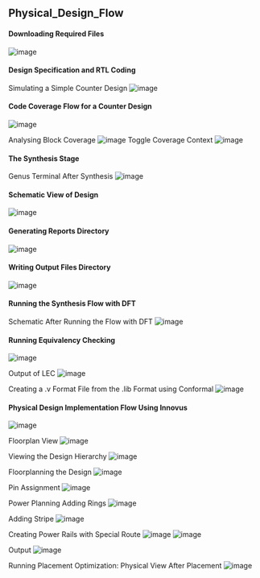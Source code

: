 ## Physical_Design_Flow

#### Downloading Required Files
![image](https://github.com/srsapireddy/Physical_Design_Flow/assets/32967087/ea277448-4fc9-4a73-837c-3aa9ec8b09a3)

#### Design Specification and RTL Coding
Simulating a Simple Counter Design
![image](https://github.com/srsapireddy/Physical_Design_Flow/assets/32967087/6fea9e3f-5b20-435b-b9e1-58377b8bdcc2)

#### Code Coverage Flow for a Counter Design
![image](https://github.com/srsapireddy/Physical_Design_Flow/assets/32967087/9159680b-63de-4fe2-9e8c-1e7e5ea0be46)

Analysing Block Coverage
![image](https://github.com/srsapireddy/Physical_Design_Flow/assets/32967087/0bdbdaae-9f30-4349-915e-61b03f30d8f6)
Toggle Coverage Context
![image](https://github.com/srsapireddy/Physical_Design_Flow/assets/32967087/faabc029-2ea9-4425-943c-e8713d96ae18)

#### The Synthesis Stage
Genus Terminal After Synthesis
![image](https://github.com/srsapireddy/Physical_Design_Flow/assets/32967087/b75b39ba-0450-48ba-b641-daabb88dfae1)

#### Schematic View of Design
![image](https://github.com/srsapireddy/Physical_Design_Flow/assets/32967087/f94ca29f-af1c-4fcf-a05f-6758936a0733)

#### Generating Reports Directory
![image](https://github.com/srsapireddy/Physical_Design_Flow/assets/32967087/ef514686-5084-4a15-8dc3-4d74bf216fe8)

#### Writing Output Files Directory
![image](https://github.com/srsapireddy/Physical_Design_Flow/assets/32967087/5b9802d4-d2a9-4e2e-af6b-3da20a9e386e)

#### Running the Synthesis Flow with DFT
Schematic After Running the Flow with DFT
![image](https://github.com/srsapireddy/Physical_Design_Flow/assets/32967087/2adcf541-bb51-462f-b1c9-ced378821030)


#### Running Equivalency Checking
![image](https://github.com/srsapireddy/Physical_Design_Flow/assets/32967087/6a0c6433-89e7-42b1-a1e5-b1186db00501)

Output of LEC
![image](https://github.com/srsapireddy/Physical_Design_Flow/assets/32967087/94f43831-392e-469b-be56-e93e74474a83)

Creating a .v Format File from the .lib Format using Conformal
![image](https://github.com/srsapireddy/Physical_Design_Flow/assets/32967087/755d1c10-8119-4d58-8a35-056d97bd3d5b)

#### Physical Design Implementation Flow Using Innovus
![image](https://github.com/srsapireddy/Physical_Design_Flow_Cadence_Tools/assets/32967087/5f6d5004-c6bf-40a6-bd61-23690215cf18)

Floorplan View
![image](https://github.com/srsapireddy/Physical_Design_Flow_Cadence_Tools/assets/32967087/a770a148-7a90-42ed-a11c-fa8be4bca3f2)

Viewing the Design Hierarchy
![image](https://github.com/srsapireddy/Physical_Design_Flow_Cadence_Tools/assets/32967087/6e7430f2-90f4-4ef0-b4da-159efb865039)

Floorplanning the Design
![image](https://github.com/srsapireddy/Physical_Design_Flow_Cadence_Tools/assets/32967087/ad2ab29c-eea6-4845-ac4d-8ca84d7129e1)

Pin Assignment
![image](https://github.com/srsapireddy/Physical_Design_Flow_Cadence_Tools/assets/32967087/02e4bcbc-833d-4209-8f87-a6b1ddd80e43)

Power Planning
Adding Rings
![image](https://github.com/srsapireddy/Physical_Design_Flow_Cadence_Tools/assets/32967087/e632aad7-1f70-4541-9525-3e9f1ecad600)

Adding Stripe
![image](https://github.com/srsapireddy/Physical_Design_Flow_Cadence_Tools/assets/32967087/aa307252-92a8-4598-af44-168c2fad923a)

Creating Power Rails with Special Route
![image](https://github.com/srsapireddy/Physical_Design_Flow_Cadence_Tools/assets/32967087/4934e74e-6c7d-40c5-8f23-124aaee2d5d5)
![image](https://github.com/srsapireddy/Physical_Design_Flow_Cadence_Tools/assets/32967087/f3731501-1771-494f-a5c5-34ca4bd72c46)

Output
![image](https://github.com/srsapireddy/Physical_Design_Flow_Cadence_Tools/assets/32967087/6bf513f7-3670-42fc-b87d-c6e68947eae1)

Running Placement Optimization: Physical View After Placement
![image](https://github.com/srsapireddy/Physical_Design_Flow_Cadence_Tools/assets/32967087/6413f594-62dc-4aba-b6e0-13766d8b980f)



































